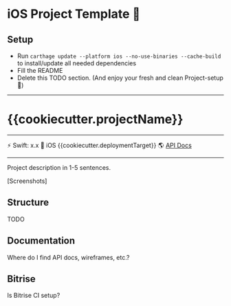 # iOS Project Template 📱

## Setup

* Run `carthage update --platform ios --no-use-binaries --cache-build` to install/update all needed dependencies
* Fill the README
* Delete this TODO section. (And enjoy your fresh and clean Project-setup 🙌)

--------


# {{cookiecutter.projectName}}

---

⚡️ Swift: x.x 📱 iOS {{cookiecutter.deploymentTarget}} 🌎 [API Docs](http://linktoswaggerdocs)

---

Project description in 1-5 sentences.

[Screenshots]

## Structure

TODO

## Documentation

Where do I find API docs, wireframes, etc.?

## Bitrise

Is Bitrise CI setup?
